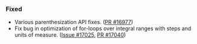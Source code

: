 ### Fixed

* Various parenthesization API fixes. ([PR #16977](https://github.com/dotnet/fsharp/pull/16977)) 
* Fix bug in optimization of for-loops over integral ranges with steps and units of measure. ([Issue #17025](https://github.com/dotnet/fsharp/issues/17025), [PR #17040](https://github.com/dotnet/fsharp/pull/17040))
